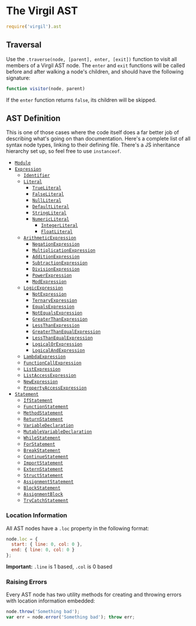 # The Virgil AST

```javascript
require('virgil').ast
```

## Traversal

Use the `.traverse(node, [parent], enter, [exit])` function to visit all
members of a Virgil AST node.  The `enter` and `exit` functions will be
called before and after walking a node's children, and should have the
following signature:

```javascript
function visitor(node, parent)
```

If the `enter` function returns `false`, its children will be skipped.

## AST Definition

This is one of those cases where the code itself does a far better job
of describing what's going on than documentation.  Here's a complete
list of all syntax node types, linking to their defining file.  There's
a JS inheritance hierarchy set up, so feel free to use `instanceof`.

 * [`Module`](../../lib/ast/modules.js)
 * [`Expression`](../../lib/ast/core.js)
   * [`Identifier`](../../lib/ast/misc.js)
   * [`Literal`](../../lib/ast/literals.js)
     * [`TrueLiteral`](../../lib/ast/literals.js)
     * [`FalseLiteral`](../../lib/ast/literals.js)
     * [`NullLiteral`](../../lib/ast/literals.js)
     * [`DefaultLiteral`](../../lib/ast/literals.js)
     * [`StringLiteral`](../../lib/ast/literals.js)
     * [`NumericLiteral`](../../lib/ast/literals.js)
       * [`IntegerLiteral`](../../lib/ast/literals.js)
       * [`FloatLiteral`](../../lib/ast/literals.js)
   * [`ArithmeticExpression`](../../lib/ast/arithmetic.js)
     * [`NegationExpression`](../../lib/ast/arithmetic.js)
     * [`MultiplicationExpression`](../../lib/ast/arithmetic.js)
     * [`AdditionExpression`](../../lib/ast/arithmetic.js)
     * [`SubtractionExpression`](../../lib/ast/arithmetic.js)
     * [`DivisionExpression`](../../lib/ast/arithmetic.js)
     * [`PowerExpression`](../../lib/ast/arithmetic.js)
     * [`ModExpression`](../../lib/ast/arithmetic.js)
   * [`LogicExpression`](../../lib/ast/logic.js)
     * [`NotExpression`](../../lib/ast/logic.js)
     * [`TernaryExpression`](../../lib/ast/logic.js)
     * [`EqualsExpression`](../../lib/ast/logic.js)
     * [`NotEqualsExpression`](../../lib/ast/logic.js)
     * [`GreaterThanExpression`](../../lib/ast/logic.js)
     * [`LessThanExpression`](../../lib/ast/logic.js)
     * [`GreaterThanEqualExpression`](../../lib/ast/logic.js)
     * [`LessThanEqualExpression`](../../lib/ast/logic.js)
     * [`LogicalOrExpression`](../../lib/ast/logic.js)
     * [`LogicalAndExpression`](../../lib/ast/logic.js)
   * [`LambdaExpression`](../../lib/ast/functions.js)
   * [`FunctionCallExpression`](../../lib/ast/functions.js)
   * [`ListExpression`](../../lib/ast/lists.js)
   * [`ListAccessExpression`](../../lib/ast/lists.js)
   * [`NewExpression`](../../lib/ast/structs.js)
   * [`PropertyAccessExpression`](../../lib/ast/structs.js)
 * [`Statement`](../../lib/ast/core.js)
   * [`IfStatement`](../../lib/ast/logic.js)
   * [`FunctionStatement`](../../lib/ast/functions.js)
   * [`MethodStatement`](../../lib/ast/functions.js)
   * [`ReturnStatement`](../../lib/ast/functions.js)
   * [`VariableDeclaration`](../../lib/ast/variables.js)
   * [`MutableVariableDeclaration`](../../lib/ast/variables.js)
   * [`WhileStatement`](../../lib/ast/loops.js)
   * [`ForStatement`](../../lib/ast/loops.js)
   * [`BreakStatement`](../../lib/ast/loops.js)
   * [`ContinueStatement`](../../lib/ast/loops.js)
   * [`ImportStatement`](../../lib/ast/modules.js)
   * [`ExternStatement`](../../lib/ast/modules.js)
   * [`StructStatement`](../../lib/ast/structs.js)
   * [`AssignmentStatement`](../.../lib/ast/misc.js)
   * [`BlockStatement`](../../lib/ast/misc.js)
   * [`AssignmentBlock`](../../lib/ast/misc.js)
   * [`TryCatchStatement`](../../lib/ast/misc.js)

### Location Information

All AST nodes have a `.loc` property in the following format:

```javascript
node.loc = {
  start: { line: 0, col: 0 },
  end: { line: 0, col: 0 }
};
```

**Important:** `.line` is 1 based, `.col` is 0 based

### Raising Errors

Every AST node has two utility methods for creating and throwing errors
with location information embedded:

```javascript
node.throw('Something bad');
var err = node.error('Something bad'); throw err;
```
